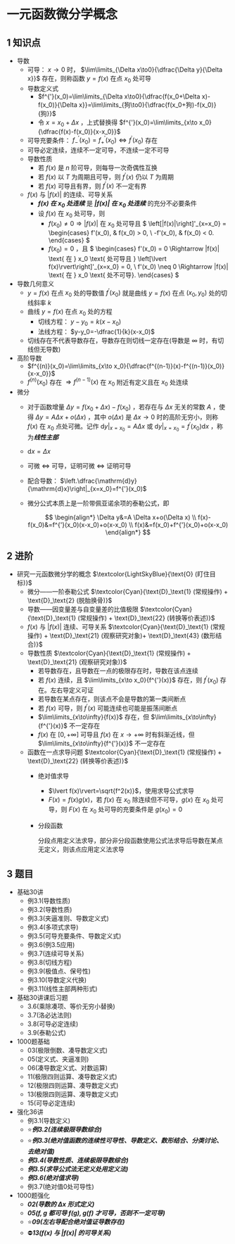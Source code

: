# 一元函数微分学概念

## 1 知识点

* 导数
  * 可导： $x\to0$ 时， $\lim\limits_{\Delta x\to0}{\dfrac{\Delta y}{\Delta x}}$ 存在，则称函数 $y=f(x)$ 在点 $x_0$ 处可导
  * 导数定义式
    * $f^{'}(x_0)=\lim\limits_{\Delta x\to0}{\dfrac{f(x_0+\Delta x)-f(x_0)}{\Delta x}}=\lim\limits_{狗\to0}{\dfrac{f(x_0+狗)-f(x_0)}{狗}}$
    * 令 $x=x_0+\Delta x$ ，上式替换得 $f^{'}(x_0)=\lim\limits_{x\to x_0}{\dfrac{f(x)-f(x_0)}{x-x_0}}$
  * 可导充要条件： $f^{'}_-(x_0)=f^{'}_+(x_0)\Leftrightarrow f^{'}(x_0)$ 存在
  * 可导必定连续，连续不一定可导，不连续一定不可导
  * 导数性质
    * 若 $f(x)$ 是 $n$ 阶可导，则每导一次奇偶性互换
    * 若 $f(x)$ 以 $T$ 为周期且可导，则 $f^{'}(x)$ 仍以 $T$ 为周期
    * 若 $f(x)$ 可导且有界，则 $f^{'}(x)$ 不一定有界
  * $f(x)$ 与 $\lvert f(x)\rvert$ 的连续、可导关系
    * ***$f(x)$ 在 $x_0$ 处连续*** 是 ***$\lvert f(x)\rvert$ 在 $x_0$ 处连续*** 的充分不必要条件
    * 设 $f(x)$ 在 $x_0$ 处可导，则
      * $f(x_0) \neq 0 \Rightarrow |f(x)|$  在  $x_0$  处可导且
        $
        \left[|f(x)|\right]'_{x=x_0} =
        \begin{cases}
        f'(x_0), & f(x_0) > 0, \\
        -f'(x_0), & f(x_0) < 0.
        \end{cases}
        $
      * $f(x_0)=0$ ，且
        $
        \begin{cases}
        f'(x_0) = 0 \Rightarrow |f(x)| \text{ 在 } x_0 \text{ 处可导且 } \left[\lvert f(x)\rvert\right]'_{x=x_0} = 0, \\
        f'(x_0) \neq 0 \Rightarrow |f(x)| \text{ 在 } x_0 \text{ 处不可导}.
        \end{cases}
        $
* 导数几何意义
  * $y=f(x)$ 在点 $x_0$ 处的导数值 $f^{'}(x_0)$ 就是曲线 $y=f(x)$ 在点 $(x_0,y_0)$ 处的切线斜率 $k$
  * 曲线 $y=f(x)$ 在点 $x_0$ 处的方程
    * 切线方程： $y-y_0=k(x-x_0)$
    * 法线方程： $y-y_0=-\dfrac{1}{k}(x-x_0)$
  * 切线存在不代表导数存在，导数存在则切线一定存在(导数是 $\infty$ 时，有切线但无导数)
* 高阶导数
  * $f^{(n)}(x_0)=\lim\limits_{x\to x_0}{\dfrac{f^{(n-1)}(x)-f^{(n-1)}(x_0)}{x-x_0}}$
  * $f^{(n)}(x_0)$ 存在 $\Rightarrow f^{(n-1)}(x)$ 在 $x_0$ 附近有定义且在 $x_0$ 处连续
* 微分
  * 对于函数增量 $\Delta y=f(x_0+\Delta x)-f(x_0)$ ，若存在与 $\Delta x$ 无关的常数 $A$ ，使得 $\Delta y=A \Delta x+o(\Delta x)$ ，其中 $o(\Delta x)$ 是 $\Delta x\to0$ 时的高阶无穷小，则称 $f(x)$ 在 $x_0$ 点处可微。记作 $\left.\mathrm{d}y\right|_{x=x_0}=A\Delta x$ 或 $\left.\mathrm{d}y\right|_{x=x_0}=f^{'}(x_0)\mathrm{d}x$ ，称为***线性主部***
  * $\mathrm{d}x=\Delta x$
  * 可微 $\Leftrightarrow$ 可导，证明可微 $\Leftrightarrow$ 证明可导
  * 配合导数： $\left.\dfrac{\mathrm{d}y}{\mathrm{d}x}\right|_{x=x_0}=f^{'}(x_0)$
  * 微分公式本质上是一阶带佩亚诺余项的泰勒公式，即

    $$
    \begin{align*}
      \Delta y&=A \Delta x+o(\Delta x) \\
      f(x)-f(x_0)&=f^{'}(x_0)(x-x_0)+o(x-x_0) \\
      f(x)&=f(x_0)+f^{'}(x_0)+o(x-x_0)
    \end{align*}
    $$

## 2 进阶

* 研究一元函数微分学的概念 $\textcolor{LightSkyBlue}{\text{O} (盯住目标)}$
  * 微分——一阶泰勒公式 $\textcolor{Cyan}{\text{D}_\text{1} (常规操作) + \text{D}_\text{2} (脱胎换骨)}$
  * 导数——因变量差与自变量差的比值极限 $\textcolor{Cyan}{\text{D}_\text{1} (常规操作) + \text{D}_\text{22} (转换等价表述)}$
  * $f(x)$ 与 $\lvert f(x)\rvert$ 连续、可导关系 $\textcolor{Cyan}{\text{D}_\text{1} (常规操作) + \text{D}_\text{21} (观察研究对象)+ \text{D}_\text{43} (数形结合)}$
  * 导数性质 $\textcolor{Cyan}{\text{D}_\text{1} (常规操作) + \text{D}_\text{21} (观察研究对象)}$
    * 若导数存在，且导数在一点的极限存在时，导数在该点连续
    * 若 $f(x)$ 连续，且 $\lim\limits_{x\to x_0}{f^{'}(x)}$ 存在，则 $f^{'}(x_0)$ 存在。左右导定义可证
    * 若导数在某点存在，则该点不会是导数的第一类间断点
    * 若 $f(x)$ 可导，则 $f^{'}(x)$ 可能连续也可能是振荡间断点
    * $\lim\limits_{x\to\infty}{f(x)}$ 存在，但 $\lim\limits_{x\to\infty}{f^{'}(x)}$ 不一定存在
    * $f(x)$ 在 $[0,+\infty]$ 可导且 $f(x)$ 在 $x\to+\infty$ 时有斜渐近线，但 $\lim\limits_{x\to\infty}{f^{'}(x)}$ 不一定存在
  * 函数在一点求导问题 $\textcolor{Cyan}{\text{D}_\text{1} (常规操作) + \text{D}_\text{22} (转换等价表述)}$
    * 绝对值求导
      * $\lvert f(x)\rvert=\sqrt{f^2(x)}$，使用求导公式求导
      * $F(x)=f(x)g(x)$，若 $f(x)$ 在 $x_0$ 除连续但不可导，$g(x)$ 在 $x_0$ 处可导，则 $F(x)$ 在 $x_0$ 处可导的充要条件是 $g(x_0)=0$
    * 分段函数

      分段点用定义法求导，部分非分段函数使用公式法求导后导数在某点无定义，则该点应用定义法求导

## 3 题目

* 基础30讲
  * 例3.1(导数性质)
  * 例3.2(导数性质)
  * 例3.3(夹逼准则、导数定义式)
  * 例3.4(多项式求导)
  * 例3.5(可导充要条件、导数定义式)
  * 例3.6(例3.5应用)
  * 例3.7(连续可导关系)
  * 例3.8(切线方程)
  * 例3.9(极值点、保号性)
  * 例3.10(导数定义代换)
  * 例3.11(线性主部两种形式)
* 基础30讲课后习题
  * 3.6(乘除凑项、等价无穷小替换)
  * 3.7(洛必达法则)
  * 3.8(可导必定连续)
  * 3.9(泰勒公式)
* 1000题基础
  * 03(极限倒数、凑导数定义式)
  * 05(定义式、夹逼准则)
  * 06(凑导数定义式、对数运算)
  * 11(极限四则运算、凑导数定义式)
  * 12(极限四则运算、凑导数定义式)
  * 13(极限四则运算、凑导数定义式)
  * 15(可导必定连续)
* 强化36讲
  * 例3.1(导数定义)
  * ⭐***例3.2(连续极限导数综合)***
  * ⭐***例3.3(绝对值函数的连续性可导性、导数定义、数形结合、分类讨论、去绝对值)***
  * ***例3.4(导数性质、连续极限导数综合)***
  * ***例3.5(求导公式法无定义处用定义法)***
  * ***例3.6(绝对值求导)***
  * 例3.7(绝对值0处可导性)
* 1000题强化
  * ***02(导数的 $\Delta x$ 形式定义)***
  * ***05($f,g$ 都可导 $f(g),g(f)$ 才可导，否则不一定可导)***
  * ⭐***09(左右导配合绝对值证导数存在)***
  * ⛔***13($f(x)$ 与 $\lvert f(x)\rvert$ 的可导关系)***
